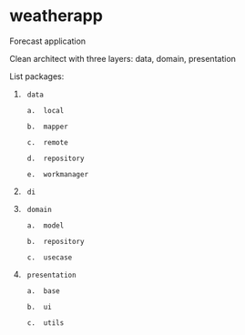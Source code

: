 # weatherapp
Forecast application

Clean architect with three layers: data, domain, presentation

List packages:

1.      data
  
        a.  local

        b.  mapper

        c.  remote
    
        d.  repository
    
        e.  workmanager
    
2.      di
  
3.      domain

        a.  model
        
        b.  repository
        
        c.  usecase
        
4.      presentation
      
        a.  base
        
        b.  ui
        
        c.  utils


